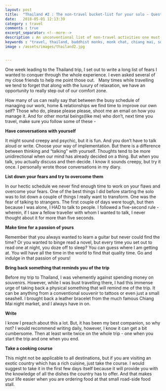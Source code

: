 ```yaml
---
layout: post
title:  "Thailand #2 : The non-travel bucket-list for your solo - Questions, thoughts and more "
date:   2018-05-01 12:13:39
category : travel
comments : true
excerpt_separator: <!--more-->
description : An unconventional list of non-travel activities one must do when on a solo trip.
keywords : "travel, thailand, buddhist monks, monk chat, chiang mai, solo traveler, north thailand, monks, indian traveller, bangkok, bucket list, travel bucket list, wanderlust, what to do on a solo trip"
image : /assets/images/thailand2.jpg


---
```


One week leading to the Thailand trip, I set out to write a long list of fears I wanted to conquer through the whole experience. I even asked several of my close friends to help me point those out.   Many times while travelling we tend to forget that along with the luxury of relaxation, we have an opportunity to really step out of our comfort zone.

<!--more-->

How many of us can really say that between the busy schedule of managing our work, home & relationships we find time to improve our own self? Those who do, please please please, shoot me an email on how you manage it. And for other mortal beings(like me) who don’t, next time you travel, make sure you follow some of these -



__Have conversations with yourself__

It might sound creepy and psychic, but it is fun. And you don’t have to talk aloud or write. Choose your way of implementation. But there is a difference between thinking and “talking” with yourself. Thoughts tend to be more unidirectional when our mind has already decided on a thing. But when you talk, you actually discuss and then decide. I know it sounds creepy, but try it once. I personally wrote those conversations in my diary.   



__List down your fears and try to overcome them__

In our hectic schedule we never find enough time to work on your flaws and overcome your fears. One of the best things I did before starting the solo was to list down a couple of things I really want to transform. One was the fear of talking to strangers. The first couple of days were tough, but then because I was alone, I HAD to talk to people. I followed a five-second rule - wherein, if I saw a fellow traveller with whom I wanted to talk, I never thought about it for more than five seconds.

__Make time for a passion of yours__

Remember that you always wanted to learn a guitar but never could find the time? Or you wanted to binge read a novel, but every time you set out to read one at night, you doze off to sleep? You can guess where I am getting at. You will have all the time in the world to find that quality time. Go and indulge in that passion of yours!


__Bring back something that reminds you of the trip__

Before my trip to Thailand, I was vehemently against spending money on souvenirs. However, while I was bust travelling there, I had this immense urge of taking back a physical something that will remind me of the trip. It can be anything from a conventional souvenir to tattoos or even just a small seashell. I brought back a leather bracelet from the much famous Chiang Mai night market, and I always have in on.

__Write__

I know I preach about this a lot. But, it has been my best companion, so why not? I would recommend writing daily, however, I know it can get a bit cumbersome. Then at least write twice on the whole trip - one when you start the trip and one when you end.


__Take a cooking course__

This might not be applicable to all destinations, but if you are visiting an exotic country which has a rich cuisine, just take the course. I would suggest to take it in the first few days itself because it will provide you with the knowledge of all the dishes the country has to offer. And that makes your life easier when you are ordering food at that small road-side food stall.
